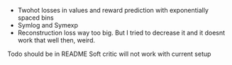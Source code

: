 - Twohot losses in values and reward prediction with exponentially spaced bins
- Symlog and Symexp
- Reconstruction loss way too big. But I tried to decrease it and it doesnt work that well then, weird.

Todo should be in README
Soft critic will not work with current setup